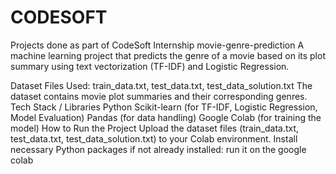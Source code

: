 # CODESOFT
Projects done as part of CodeSoft Internship
movie-genre-prediction
A machine learning project that predicts the genre of a movie based on its plot summary using text vectorization (TF-IDF) and Logistic Regression.

Dataset
Files Used: train_data.txt, test_data.txt, test_data_solution.txt
The dataset contains movie plot summaries and their corresponding genres.
Tech Stack / Libraries
Python
Scikit-learn (for TF-IDF, Logistic Regression, Model Evaluation)
Pandas (for data handling)
Google Colab (for training the model)
How to Run the Project
Upload the dataset files (train_data.txt, test_data.txt, test_data_solution.txt) to your Colab environment.
Install necessary Python packages if not already installed:
run it on the google colab
